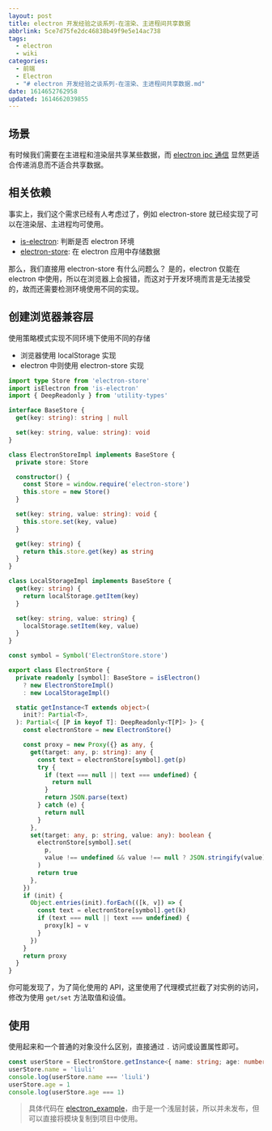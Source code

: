 ```yaml
---
layout: post
title: electron 开发经验之谈系列-在渲染、主进程间共享数据
abbrlink: 5ce7d75fe2dc46838b49f9e5e14ac738
tags:
  - electron
  - wiki
categories:
  - 前端
  - Electron
  - "# electron 开发经验之谈系列-在渲染、主进程间共享数据.md"
date: 1614652762958
updated: 1614662039855
---
```


## 场景

有时候我们需要在主进程和渲染层共享某些数据，而 [electron ipc 通信](/p/76393a60949c47c7add910df0206734c) 显然更适合传递消息而不适合共享数据。

## 相关依赖

事实上，我们这个需求已经有人考虑过了，例如 electron-store 就已经实现了可以在渲染层、主进程均可使用。

- [is-electron](https://www.npmjs.com/package/is-electron): 判断是否 electron 环境
- [electron-store](https://www.npmjs.com/package/electron-store): 在 electron 应用中存储数据

那么，我们直接用 electron-store 有什么问题么？
是的，electron 仅能在 electron 中使用，所以在浏览器上会报错，而这对于开发环境而言是无法接受的，故而还需要检测环境使用不同的实现。

## 创建浏览器兼容层

使用策略模式实现不同环境下使用不同的存储

- 浏览器使用 localStorage 实现
- electron 中则使用 electron-store 实现

```ts
import type Store from 'electron-store'
import isElectron from 'is-electron'
import { DeepReadonly } from 'utility-types'

interface BaseStore {
  get(key: string): string | null

  set(key: string, value: string): void
}

class ElectronStoreImpl implements BaseStore {
  private store: Store

  constructor() {
    const Store = window.require('electron-store')
    this.store = new Store()
  }

  set(key: string, value: string): void {
    this.store.set(key, value)
  }

  get(key: string) {
    return this.store.get(key) as string
  }
}

class LocalStorageImpl implements BaseStore {
  get(key: string) {
    return localStorage.getItem(key)
  }

  set(key: string, value: string) {
    localStorage.setItem(key, value)
  }
}

const symbol = Symbol('ElectronStore.store')

export class ElectronStore {
  private readonly [symbol]: BaseStore = isElectron()
    ? new ElectronStoreImpl()
    : new LocalStorageImpl()

  static getInstance<T extends object>(
    init?: Partial<T>,
  ): Partial<{ [P in keyof T]: DeepReadonly<T[P]> }> {
    const electronStore = new ElectronStore()

    const proxy = new Proxy({} as any, {
      get(target: any, p: string): any {
        const text = electronStore[symbol].get(p)
        try {
          if (text === null || text === undefined) {
            return null
          }
          return JSON.parse(text)
        } catch (e) {
          return null
        }
      },
      set(target: any, p: string, value: any): boolean {
        electronStore[symbol].set(
          p,
          value !== undefined && value !== null ? JSON.stringify(value) : value,
        )
        return true
      },
    })
    if (init) {
      Object.entries(init).forEach(([k, v]) => {
        const text = electronStore[symbol].get(k)
        if (text === null || text === undefined) {
          proxy[k] = v
        }
      })
    }
    return proxy
  }
}
```

你可能发现了，为了简化使用的 API，这里使用了代理模式拦截了对实例的访问，修改为使用 `get/set` 方法取值和设值。

## 使用

使用起来和一个普通的对象没什么区别，直接通过 `.` 访问或设置属性即可。

```ts
const userStore = ElectronStore.getInstance<{ name: string; age: number }>()
userStore.name = 'liuli'
console.log(userStore.name === 'liuli')
userStore.age = 1
console.log(userStore.age === 1)
```

> 具体代码在 [electron\_example](https://github.com/rxliuli/electron_example/blob/ed158e9d013d7138697c76b52ddefb4748fe1af0/libs/electron-util/src/ElectronStore.ts#L40)，由于是一个浅层封装，所以并未发布，但可以直接将模块复制到项目中使用。
